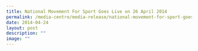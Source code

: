 ```yaml
---
title: National Movement For Sport Goes Live on 26 April 2014
permalink: /media-centre/media-release/national-movement-for-sport-goes-live-on-26-april-2014/
date: 2014-04-24
layout: post
description: ""
image: ""
---
```

